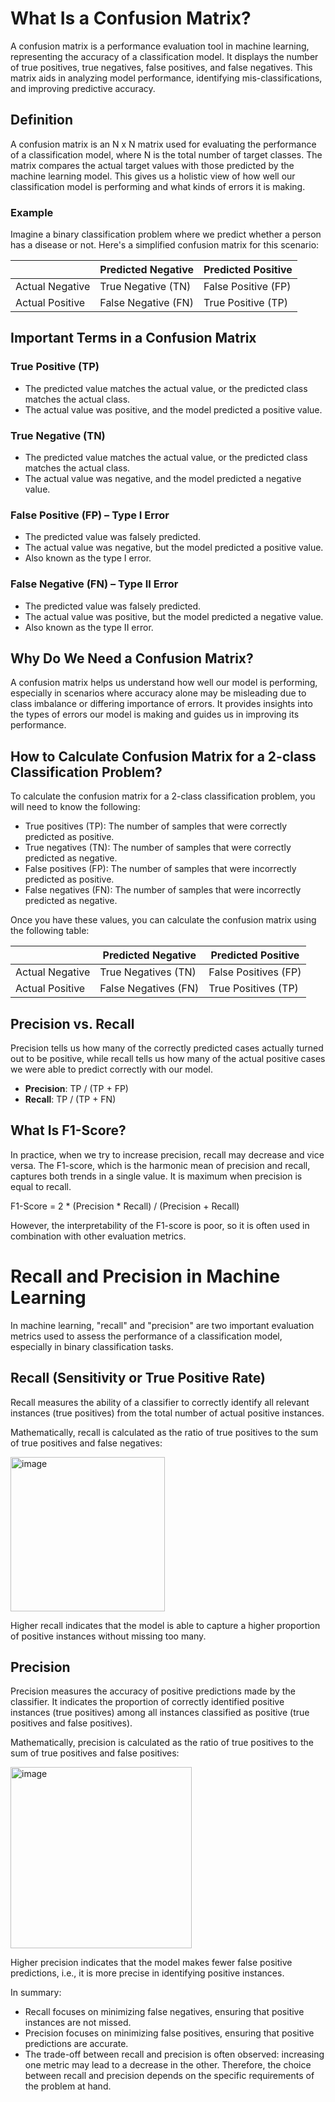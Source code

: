 # What Is a Confusion Matrix?

A confusion matrix is a performance evaluation tool in machine learning, representing the accuracy of a classification model. It displays the number of true positives, true negatives, false positives, and false negatives. This matrix aids in analyzing model performance, identifying mis-classifications, and improving predictive accuracy.

## Definition

A confusion matrix is an N x N matrix used for evaluating the performance of a classification model, where N is the total number of target classes. The matrix compares the actual target values with those predicted by the machine learning model. This gives us a holistic view of how well our classification model is performing and what kinds of errors it is making.

### Example

Imagine a binary classification problem where we predict whether a person has a disease or not. Here's a simplified confusion matrix for this scenario:

|               | Predicted Negative | Predicted Positive |
|---------------|--------------------|--------------------|
| Actual Negative | True Negative (TN) | False Positive (FP) |
| Actual Positive | False Negative (FN) | True Positive (TP) |

## Important Terms in a Confusion Matrix

### True Positive (TP)

- The predicted value matches the actual value, or the predicted class matches the actual class.
- The actual value was positive, and the model predicted a positive value.

### True Negative (TN)

- The predicted value matches the actual value, or the predicted class matches the actual class.
- The actual value was negative, and the model predicted a negative value.

### False Positive (FP) – Type I Error

- The predicted value was falsely predicted.
- The actual value was negative, but the model predicted a positive value.
- Also known as the type I error.

### False Negative (FN) – Type II Error

- The predicted value was falsely predicted.
- The actual value was positive, but the model predicted a negative value.
- Also known as the type II error.

## Why Do We Need a Confusion Matrix?

A confusion matrix helps us understand how well our model is performing, especially in scenarios where accuracy alone may be misleading due to class imbalance or differing importance of errors. It provides insights into the types of errors our model is making and guides us in improving its performance.

## How to Calculate Confusion Matrix for a 2-class Classification Problem?

To calculate the confusion matrix for a 2-class classification problem, you will need to know the following:

- True positives (TP): The number of samples that were correctly predicted as positive.
- True negatives (TN): The number of samples that were correctly predicted as negative.
- False positives (FP): The number of samples that were incorrectly predicted as positive.
- False negatives (FN): The number of samples that were incorrectly predicted as negative.

Once you have these values, you can calculate the confusion matrix using the following table:

|              | Predicted Negative | Predicted Positive |
|--------------|---------------------|---------------------|
| Actual Negative | True Negatives (TN) | False Positives (FP) |
| Actual Positive | False Negatives (FN) | True Positives (TP) |

## Precision vs. Recall

Precision tells us how many of the correctly predicted cases actually turned out to be positive, while recall tells us how many of the actual positive cases we were able to predict correctly with our model.

- **Precision**: TP / (TP + FP)
- **Recall**: TP / (TP + FN)

## What Is F1-Score?

In practice, when we try to increase precision, recall may decrease and vice versa. The F1-score, which is the harmonic mean of precision and recall, captures both trends in a single value. It is maximum when precision is equal to recall.

F1-Score = 2 * (Precision * Recall) / (Precision + Recall)

However, the interpretability of the F1-score is poor, so it is often used in combination with other evaluation metrics.

# Recall and Precision in Machine Learning

In machine learning, "recall" and "precision" are two important evaluation metrics used to assess the performance of a classification model, especially in binary classification tasks.

## Recall (Sensitivity or True Positive Rate)

Recall measures the ability of a classifier to correctly identify all relevant instances (true positives) from the total number of actual positive instances.

Mathematically, recall is calculated as the ratio of true positives to the sum of true positives and false negatives:

<img width="247" alt="image" src="https://github.com/shiva1407/MLNotes/assets/31319750/24c5e1e0-eca7-45ce-80fd-d368f67f2d82">


Higher recall indicates that the model is able to capture a higher proportion of positive instances without missing too many.

## Precision

Precision measures the accuracy of positive predictions made by the classifier. It indicates the proportion of correctly identified positive instances (true positives) among all instances classified as positive (true positives and false positives).

Mathematically, precision is calculated as the ratio of true positives to the sum of true positives and false positives:

<img width="290" alt="image" src="https://github.com/shiva1407/MLNotes/assets/31319750/561542ce-b2c4-4fd5-8c38-9153a62cb155">

Higher precision indicates that the model makes fewer false positive predictions, i.e., it is more precise in identifying positive instances.

In summary:

- Recall focuses on minimizing false negatives, ensuring that positive instances are not missed.
- Precision focuses on minimizing false positives, ensuring that positive predictions are accurate.
- The trade-off between recall and precision is often observed: increasing one metric may lead to a decrease in the other. Therefore, the choice between recall and precision depends on the specific requirements of the problem at hand.


